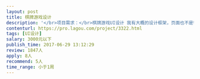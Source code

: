 ```yaml
---                
layout: post       
title: 棋牌游戏设计           
description: '</br>项目需求：</br>棋牌游戏UI设计 我有大概的设计框架，页面也不是特别多</br>需要在配色上和组合上找一个人，具体的可沟通</br>'     
contenturl: https://pro.lagou.com/project/3322.html      
tags: [UI设计]            
salary: 3000元以下          
publish_time: 2017-06-29 13:12:29         
review: 1847人                   
apply: 8人                   
recommend: 5人                   
time_range: 小于1周              
---                 
```

